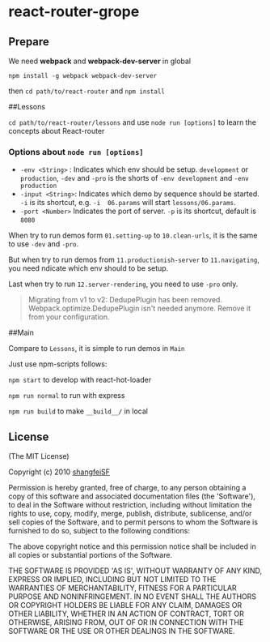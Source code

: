 # react-router-grope

## Prepare

We need **webpack** and **webpack-dev-server** in global

`npm install -g webpack webpack-dev-server`

then `cd path/to/react-router` and `npm install`

##Lessons

`cd path/to/react-router/lessons` and use `node run [options]` to learn the concepts about React-router

###  Options about `node run [options]`

* `-env <String>` : Indicates which env should be setup. `development` or `production`, `-dev` and `-pro` is the shorts of `-env development` and `-env production`
* `-input <String>`: Indicates which demo by sequence should be started. `-i` is its shortcut, e.g. `-i  06.params`  will start `lessons/06.params`.
* `-port <Number>` Indicates the port of server. `-p` is its shortcut, default is `8080`

When try to run demos form `01.setting-up` to `10.clean-urls`, it is the same to use `-dev` and `-pro`.

But when try to run demos from `11.productionish-server` to `11.navigating`, you need ndicate which env should to be setup.
 
 Last when try to run `12.server-rendering`, you need to use `-pro` only.
 
 >Migrating from v1 to v2:
 >DedupePlugin has been removed.
 >Webpack.optimize.DedupePlugin isn't needed anymore. Remove it from your configuration.

##Main

Compare to `Lessons`, it is simple to run demos in `Main`

Just use npm-scripts follows:

`npm start` to develop with react-hot-loader

`npm run normal` to run with express

`npm run build` to make `__build__/` in local

## License

(The MIT License)

Copyright (c) 2010 [shangfeiSF](tony20100125@126.com)

Permission is hereby granted, free of charge, to any person obtaining
a copy of this software and associated documentation files (the
'Software'), to deal in the Software without restriction, including
without limitation the rights to use, copy, modify, merge, publish,
distribute, sublicense, and/or sell copies of the Software, and to
permit persons to whom the Software is furnished to do so, subject to
the following conditions:

The above copyright notice and this permission notice shall be
included in all copies or substantial portions of the Software.

THE SOFTWARE IS PROVIDED 'AS IS', WITHOUT WARRANTY OF ANY KIND,
EXPRESS OR IMPLIED, INCLUDING BUT NOT LIMITED TO THE WARRANTIES OF
MERCHANTABILITY, FITNESS FOR A PARTICULAR PURPOSE AND NONINFRINGEMENT.
IN NO EVENT SHALL THE AUTHORS OR COPYRIGHT HOLDERS BE LIABLE FOR ANY
CLAIM, DAMAGES OR OTHER LIABILITY, WHETHER IN AN ACTION OF CONTRACT,
TORT OR OTHERWISE, ARISING FROM, OUT OF OR IN CONNECTION WITH THE
SOFTWARE OR THE USE OR OTHER DEALINGS IN THE SOFTWARE.